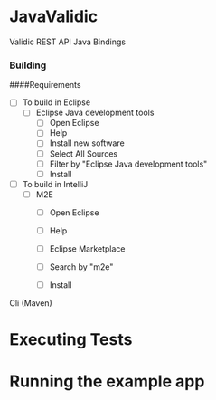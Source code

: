 JavaValidic
==

Validic REST API Java Bindings

### Building
####Requirements
- [ ] To build in Eclipse
  - [ ] Eclipse Java development tools
    - [ ] Open Eclipse
    - [ ] Help
    - [ ] Install new software 
    - [ ] Select All Sources
    - [ ] Filter by "Eclipse Java development tools"
    - [ ] Install
- [ ] To build in IntelliJ
  - [ ] M2E
    - [ ] Open Eclipse
    - [ ] Help
    - [ ] Eclipse Marketplace
    - [ ] Search by "m2e"
    - [ ] Install


Cli (Maven)


Executing Tests
===========


Running the example app
===========
